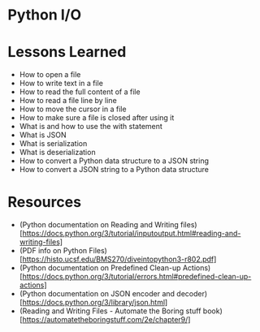 # Python I/O
# Lessons Learned
* How to open a file
* How to write text in a file
* How to read the full content of a file
* How to read a file line by line
* How to move the cursor in a file
* How to make sure a file is closed after using it
* What is and how to use the with statement
* What is JSON
* What is serialization
* What is deserialization
* How to convert a Python data structure to a JSON string
* How to convert a JSON string to a Python data structure
# Resources
* (Python documentation on Reading and Writing files)[https://docs.python.org/3/tutorial/inputoutput.html#reading-and-writing-files]
* (PDF info on Python Files)[https://histo.ucsf.edu/BMS270/diveintopython3-r802.pdf]
* (Python documentation on Predefined Clean-up Actions)[https://docs.python.org/3/tutorial/errors.html#predefined-clean-up-actions]
* (Python documentation on JSON encoder and decoder)[https://docs.python.org/3/library/json.html]
* (Reading and Writing Files - Automate the Boring stuff book)[https://automatetheboringstuff.com/2e/chapter9/]
